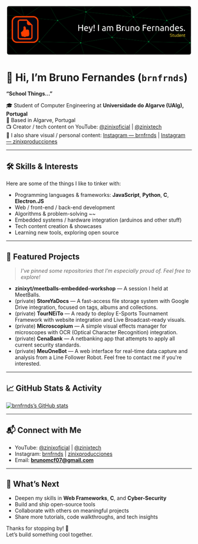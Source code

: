 ![Profile Banner](https://raw.githubusercontent.com/brnfrnds/brnfrnds/refs/heads/main/github-header-banner.png)

# 👋 Hi, I’m Bruno Fernandes (`brnfrnds`)

**“School Things…”**  

🎓 Student of Computer Engineering at **Universidade do Algarve (UAlg), Portugal**  
📍 Based in Algarve, Portugal  
📺 Creator / tech content on YouTube: [@zinixoficial](https://www.youtube.com/@zinixoficial) | [@zinixtech](https://www.youtube.com/@zinixtech)  
📸 I also share visual / personal content: [Instagram — brnfrnds](https://www.instagram.com/brnfrnds) | [Instagram — zinixproducciones](https://www.instagram.com/zinixproducciones)

---

## 🛠️ Skills & Interests

Here are some of the things I like to tinker with:

- Programming languages & frameworks: **JavaScript**, **Python**, **C**, **Electron.JS**
- Web / front-end / back-end development  
- Algorithms & problem-solving ~~ 
- Embedded systems / hardware integration (arduinos and other stuff)
- Tech content creation & showcases  
- Learning new tools, exploring open source  

---

## 📂 Featured Projects

> *I've pinned some repositories that I’m especially proud of. Feel free to explore!*

- **zinixyt/meetballs-embedded-workshop** — A session I held at MeetBalls.
- (private) **StoreYaDocs** — A fast-access file storage system with Google Drive integration, focused on tags, albums and collections.
- (private) **TourNEiTo** — A ready to deploy E-Sports Tournament Framework with website integration and Live Broadcast-ready visuals.
- (private) **Microscopium** — A simple visual effects manager for microscopes with OCR (Optical Character Recognition) integration.
- (private) **CenaBank** — A netbanking app that attempts to apply all current security standards.
- (private) **MeuOneBot** — A web interface for real-time data capture and analysis from a Line Follower Robot.
Feel free to contact me if you're interested.

---

## 📈 GitHub Stats & Activity

[![brnfrnds’s GitHub stats](https://github-readme-stats.vercel.app/api?username=brnfrnds&show_icons=true&theme=radical)](https://github.com/brnfrnds)  

---

## 📬 Connect with Me

- YouTube: [@zinixoficial](https://www.youtube.com/@zinixoficial) | [@zinixtech](https://www.youtube.com/@zinixtech)  
- Instagram: [brnfrnds](https://www.instagram.com/brnfrnds) | [zinixproducciones](https://www.instagram.com/zinixproducciones)  
- Email: **[brunomcf07@gmail.com](mailto://brunomcf07@gmail.com)**  

---

## 🎯 What’s Next

- Deepen my skills in **Web Frameworks**, **C**, and **Cyber-Security**  
- Build and ship open-source tools  
- Collaborate with others on meaningful projects  
- Share more tutorials, code walkthroughs, and tech insights  

Thanks for stopping by! 👋  
Let’s build something cool together.
